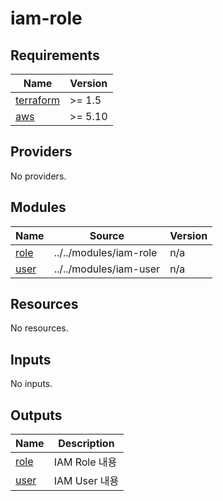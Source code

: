 # iam-role

<!-- BEGINNING OF PRE-COMMIT-TERRAFORM DOCS HOOK -->
## Requirements

| Name | Version |
|------|---------|
| <a name="requirement_terraform"></a> [terraform](#requirement\_terraform) | >= 1.5 |
| <a name="requirement_aws"></a> [aws](#requirement\_aws) | >= 5.10 |

## Providers

No providers.

## Modules

| Name | Source | Version |
|------|--------|---------|
| <a name="module_role"></a> [role](#module\_role) | ../../modules/iam-role | n/a |
| <a name="module_user"></a> [user](#module\_user) | ../../modules/iam-user | n/a |

## Resources

No resources.

## Inputs

No inputs.

## Outputs

| Name | Description |
|------|-------------|
| <a name="output_role"></a> [role](#output\_role) | IAM Role 내용 |
| <a name="output_user"></a> [user](#output\_user) | IAM User 내용 |
<!-- END OF PRE-COMMIT-TERRAFORM DOCS HOOK -->
